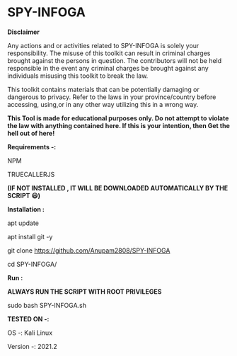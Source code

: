 # SPY-INFOGA
**Disclaimer**

Any actions and or activities related to SPY-INFOGA is solely your responsibility. The misuse of this toolkit can result in criminal charges brought against the persons in question. The contributors will not be held responsible in the event any criminal charges be brought against any individuals misusing this toolkit to break the law.

This toolkit contains materials that can be potentially damaging or dangerous to privacy. Refer to the laws in your province/country before accessing, using,or in any other way utilizing this in a wrong way.

**This Tool is made for educational purposes only. Do not attempt to violate the law with anything contained here. If this is your intention, then Get the hell out of here!**

**Requirements -:**

NPM 

TRUECALLERJS 

**(IF NOT INSTALLED , IT WILL BE DOWNLOADED AUTOMATICALLY BY THE SCRIPT 😃)**


**Installation :**

apt update

apt install git -y

git clone https://github.com/Anupam2808/SPY-INFOGA

cd SPY-INFOGA/

**Run :**

**ALWAYS RUN THE SCRIPT WITH ROOT PRIVILEGES**

sudo bash SPY-INFOGA.sh

**TESTED ON -:**

OS -: Kali Linux

Version -: 2021.2


